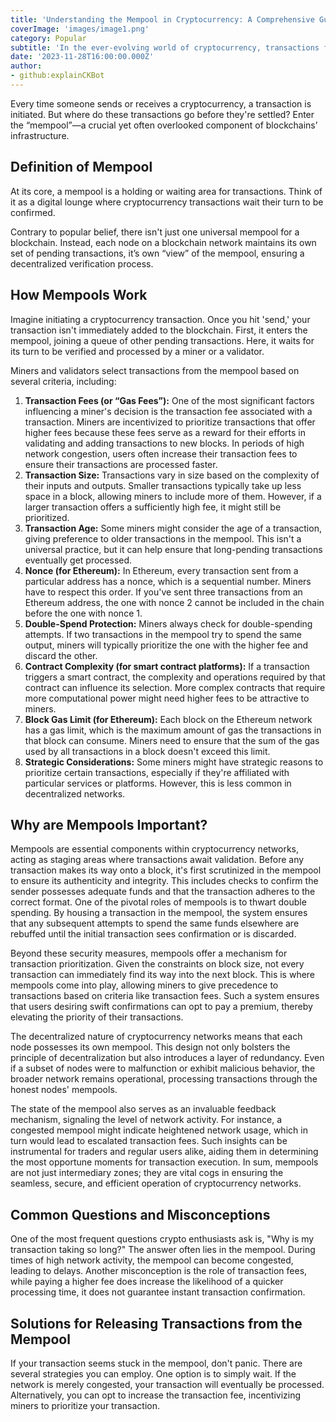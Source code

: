 ```yaml
---
title: 'Understanding the Mempool in Cryptocurrency: A Comprehensive Guidе'
coverImage: 'images/image1.png'
category: Popular
subtitle: 'In the ever-evolving world of cryptocurrency, transactions form the backbone of the entire ecosystem.'
date: '2023-11-28T16:00:00.000Z'
author: 
- github:explainCKBot
---
```


Every time someone sends or receives a cryptocurrency, a transaction is initiated. But where do these transactions go before they're settled? Enter the “mempool”—a crucial yet often overlooked component of blockchains’ infrastructure.

## Definition of Mempool

At its core, a mempool is a holding or waiting area for transactions. Think of it as a digital lounge where cryptocurrency transactions wait their turn to be confirmed. 

Contrary to popular belief, there isn't just one universal mempool for a blockchain. Instead, each node on a blockchain network maintains its own set of pending transactions, it’s own “view” of the mempool, ensuring a decentralized verification process.


## How Mempools Work

Imagine initiating a cryptocurrency transaction. Once you hit 'send,' your transaction isn't immediately added to the blockchain. First, it enters the mempool, joining a queue of other pending transactions. Here, it waits for its turn to be verified and processed by a miner or a validator.

Miners and validators select transactions from the mempool based on several criteria, including:


1. **Transaction Fees (or “Gas Fees”):** One of the most significant factors influencing a miner's decision is the transaction fee associated with a transaction. Miners are incentivized to prioritize transactions that offer higher fees because these fees serve as a reward for their efforts in validating and adding transactions to new blocks. In periods of high network congestion, users often increase their transaction fees to ensure their transactions are processed faster.
2. **Transaction Size:** Transactions vary in size based on the complexity of their inputs and outputs. Smaller transactions typically take up less space in a block, allowing miners to include more of them. However, if a larger transaction offers a sufficiently high fee, it might still be prioritized.
3. **Transaction Age:** Some miners might consider the age of a transaction, giving preference to older transactions in the mempool. This isn't a universal practice, but it can help ensure that long-pending transactions eventually get processed.
4. **Nonce (for Ethereum):** In Ethereum, every transaction sent from a particular address has a nonce, which is a sequential number. Miners have to respect this order. If you've sent three transactions from an Ethereum address, the one with nonce 2 cannot be included in the chain before the one with nonce 1.
5. **Double-Spend Protection:** Miners always check for double-spending attempts. If two transactions in the mempool try to spend the same output, miners will typically prioritize the one with the higher fee and discard the other.
6. **Contract Complexity (for smart contract platforms):** If a transaction triggers a smart contract, the complexity and operations required by that contract can influence its selection. More complex contracts that require more computational power might need higher fees to be attractive to miners.
7. **Block Gas Limit (for Ethereum):** Each block on the Ethereum network has a gas limit, which is the maximum amount of gas the transactions in that block can consume. Miners need to ensure that the sum of the gas used by all transactions in a block doesn't exceed this limit.
8. **Strategic Considerations:** Some miners might have strategic reasons to prioritize certain transactions, especially if they're affiliated with particular services or platforms. However, this is less common in decentralized networks.


## Why are Mempools Important?

Mempools are essential components within cryptocurrency networks, acting as staging areas where transactions await validation. Before any transaction makes its way onto a block, it's first scrutinized in the mempool to ensure its authenticity and integrity. This includes checks to confirm the sender possesses adequate funds and that the transaction adheres to the correct format. One of the pivotal roles of mempools is to thwart double spending. By housing a transaction in the mempool, the system ensures that any subsequent attempts to spend the same funds elsewhere are rebuffed until the initial transaction sees confirmation or is discarded.

Beyond these security measures, mempools offer a mechanism for transaction prioritization. Given the constraints on block size, not every transaction can immediately find its way into the next block. This is where mempools come into play, allowing miners to give precedence to transactions based on criteria like transaction fees. Such a system ensures that users desiring swift confirmations can opt to pay a premium, thereby elevating the priority of their transactions.

The decentralized nature of cryptocurrency networks means that each node possesses its own mempool. This design not only bolsters the principle of decentralization but also introduces a layer of redundancy. Even if a subset of nodes were to malfunction or exhibit malicious behavior, the broader network remains operational, processing transactions through the honest nodes' mempools.

The state of the mempool also serves as an invaluable feedback mechanism, signaling the level of network activity. For instance, a congested mempool might indicate heightened network usage, which in turn would lead to escalated transaction fees. Such insights can be instrumental for traders and regular users alike, aiding them in determining the most opportune moments for transaction execution. In sum, mempools are not just intermediary zones; they are vital cogs in ensuring the seamless, secure, and efficient operation of cryptocurrency networks.


## Common Questions and Misconceptions

One of the most frequent questions crypto enthusiasts ask is, "Why is my transaction taking so long?" The answer often lies in the mempool. During times of high network activity, the mempool can become congested, leading to delays. Another misconception is the role of transaction fees, while paying a higher fee does increase the likelihood of a quicker processing time, it does not guarantee instant transaction confirmation.


## Solutions for Releasing Transactions from the Mempool

If your transaction seems stuck in the mempool, don't panic. There are several strategies you can employ. One option is to simply wait. If the network is merely congested, your transaction will eventually be processed. Alternatively, you can opt to increase the transaction fee, incentivizing miners to prioritize your transaction.